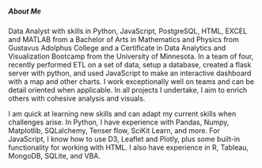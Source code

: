 ##### About Me

Data Analyst with skills in Python, JavaScript, PostgreSQL, HTML, EXCEL and MATLAB from a Bachelor of Arts in Mathematics and Physics from Gustavus Adolphus College and a Certificate in Data Analytics and Visualization Bootcamp from the University of Minnesota. In a team of four, recently performed ETL on a set of data, setup a database, created a flask server with python, and used JavaScript to make an interactive dashboard with a map and other charts.  I work exceptionally well on teams and can be detail oriented when applicable. In all projects I undertake, I aim to enrich others with cohesive analysis and visuals. 

I am quick at learning new skills and can adapt my current skills when challenges arise. In Python, I have experience with Pandas, Numpy, Matplotlib, SQLalchemy, Tenser flow, SciKit Learn, and more. For JavaScript, I know how to use D3, Leaflet and Plotly, plus some built-in functionality for working with HTML. I also have experience in R, Tableau, MongoDB, SQLite, and VBA. 

